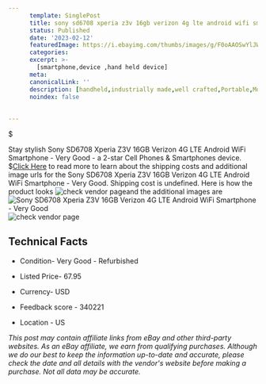 ```yaml
---
      template: SinglePost
      title: sony sd6708 xperia z3v 16gb verizon 4g lte android wifi smartphone very good
      status: Published
      date: '2023-02-12'
      featuredImage: https://i.ebayimg.com/thumbs/images/g/F0oAAOSwYlJW4vfp/s-l225.jpg
      categories: 
      excerpt: >-
        [smartphone,device ,hand held device]
      meta:
      canonicalLink: ''
      description: [handheld,industrially made,well crafted,Portable,Mobile,Compact,Convenient,Lightweight,Maneuverable,Man-portable,Miniature,Carriable,Hand-held,Light,Holdable,Transportable,Mobile device,Pocket-sized,On-the-go,Wireless,Cordless,Compact size,Convenient size, smartphone,device ,hand held device]
      noindex: false
      
        
---
```

$

Stay stylish Sony SD6708 Xperia Z3V 16GB Verizon 4G LTE Android WiFi Smartphone - Very Good - a 2-star Cell Phones & Smartphones device.
$[Click Here](https://www.ebay.com/itm/382286502173?hash=item59020d191d%3Ag%3AF0oAAOSwYlJW4vfp&mkevt=1&mkcid=1&mkrid=711-53200-19255-0&campid=%253CePNCampaignId%253E&customid=%253CreferenceId%253E&toolid=10049) to read more to learn about the shipping costs and additional image urls for the Sony SD6708 Xperia Z3V 16GB Verizon 4G LTE Android WiFi Smartphone - Very Good. Shipping cost is undefined. Here is how the product looks ![check vendor page](https://i.ebayimg.com/thumbs/images/g/F0oAAOSwYlJW4vfp/s-l225.jpg)and the additional images are![Sony SD6708 Xperia Z3V 16GB Verizon 4G LTE Android WiFi Smartphone - Very Good](https://i.ebayimg.com/images/g/F0oAAOSwYlJW4vfp/s-l1200.jpg)![check vendor page]()



 ## Technical Facts 



     
      

 - Condition- Very Good - Refurbished 


      

 - Listed Price- 67.95 


      

 - Currency- USD 


      

 - Feedback score - 340221 


      

 - Location - US 


      
      

 *_This post may contain affiliate links from eBay and other third-party websites. As an eBay affiliate, we earn from qualifying purchases. Although we do our best to keep the information up-to-date and accurate, please check the date and all details with the vendor's website before making a purchase. Not all data may be accurate._*






